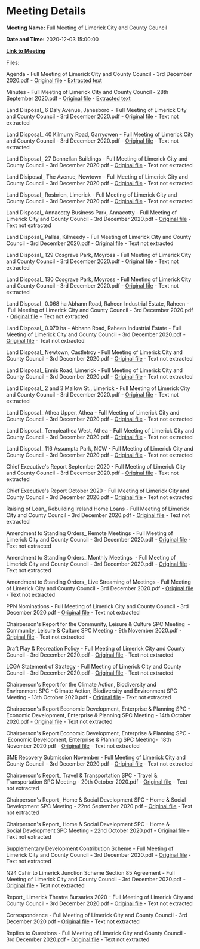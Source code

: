 # Meeting Details

**Meeting Name:** Full Meeting of Limerick City and County Council

**Date and Time:** 2020-12-03 15:00:00

**[Link to Meeting](https://www.limerick.ie/council/whats-on/full-meeting-limerick-city-and-county-council-46)**

Files: 

Agenda - Full Meeting of Limerick City and County Council - 3rd December 2020.pdf - [Original file](https://www.limerick.ie/sites/default/files/media/documents/2020-11/00-agenda-council-meeting-03.12.2020.pdf) - [Extracted text](./Agenda%20-%C2%A0Full%20Meeting%20of%20Limerick%20City%20and%20County%20Council%20-%203rd%20December%202020.md)

Minutes - Full Meeting of Limerick City and County Council - 28th September 2020.pdf - [Original file](https://www.limerick.ie/sites/default/files/media/documents/2020-11/01-minutes-ordinary-meeting-28.09.2020.pdf) - [Extracted text](./Minutes%20-%C2%A0Full%20Meeting%20of%20Limerick%20City%20and%20County%20Council%20-%2028th%20September%202020.md)

Land Disposal_ 6 Daly Avenue, Janesboro -  Full Meeting of Limerick City and County Council - 3rd December 2020.pdf - [Original file](https://www.limerick.ie/sites/default/files/media/documents/2020-11/02-a-land-disposal-6-daly-avenue-janesboro.pdf) - Text not extracted

Land Disposal_ 40 Kilmurry Road, Garryowen - Full Meeting of Limerick City and County Council - 3rd December 2020.pdf - [Original file](https://www.limerick.ie/sites/default/files/media/documents/2020-11/02-b-land-disposal-40-kilmurry-road-garryowen.pdf) - Text not extracted

Land Disposal_ 27 Donnellan Buildings - Full Meeting of Limerick City and County Council - 3rd December 2020.pdf - [Original file](https://www.limerick.ie/sites/default/files/media/documents/2020-11/02-c-land-disposal-27-donnellan-buildings.pdf) - Text not extracted

Land Disiposal_ The Avenue, Newtown - Full Meeting of Limerick City and County Council - 3rd December 2020.pdf - [Original file](https://www.limerick.ie/sites/default/files/media/documents/2020-11/02-d-land-disiposal-the-avenue-newtown.pdf) - Text not extracted

Land Disposal_ Rosbrien, Limerick - Full Meeting of Limerick City and County Council - 3rd December 2020.pdf - [Original file](https://www.limerick.ie/sites/default/files/media/documents/2020-11/02-e-land-disposal-rosbrien-limerick.pdf) - Text not extracted

Land Disposal_ Annacotty Business Park, Annacotty - Full Meeting of Limerick City and County Council - 3rd December 2020.pdf - [Original file](https://www.limerick.ie/sites/default/files/media/documents/2020-11/02-f-land-disposal-annacotty-business-park-annacotty.pdf) - Text not extracted

Land Disposal_ Pallas, Kilmeedy - Full Meeting of Limerick City and County Council - 3rd December 2020.pdf - [Original file](https://www.limerick.ie/sites/default/files/media/documents/2020-11/02-g-land-disposal-pallas-kilmeedy.pdf) - Text not extracted

Land Disposal_ 129 Cosgrave Park, Moyross - Full Meeting of Limerick City and County Council - 3rd December 2020.pdf - [Original file](https://www.limerick.ie/sites/default/files/media/documents/2020-11/02-h-land-disposal-129-cosgrave-park-moyross.pdf) - Text not extracted

Land Disposal_ 130 Cosgrave Park, Moyross - Full Meeting of Limerick City and County Council - 3rd December 2020.pdf - [Original file](https://www.limerick.ie/sites/default/files/media/documents/2020-11/02-i-land-disposal-130-cosgrave-park-moyross.pdf) - Text not extracted

Land Disposal_ 0.068 ha Abhann Road, Raheen Industrial Estate, Raheen - Full Meeting of Limerick City and County Council - 3rd December 2020.pdf - [Original file](https://www.limerick.ie/sites/default/files/media/documents/2020-11/02-j-land-disposal-0.068-ha-abhann-road-raheen-industrial-estate-raheensection-183-statutory-disposal-notice_0.068-ha.-of-land.pdf) - Text not extracted

Land Disposal_ 0.079 ha - Abhann Road, Raheen Industrial Estate - Full Meeting of Limerick City and County Council - 3rd December 2020.pdf - [Original file](https://www.limerick.ie/sites/default/files/media/documents/2020-11/02-k-land-disposal-0.079-ha-abhann-road-raheen-industrial-estate-raheensection-183-statutory-disposal-notice_0.079-ha.-of-land.pdf) - Text not extracted

Land Disposal_ Newtown, Castletroy - Full Meeting of Limerick City and County Council - 3rd December 2020.pdf - [Original file](https://www.limerick.ie/sites/default/files/media/documents/2020-11/02-l-land-disposal-newtown-castletroy.pdf) - Text not extracted

Land Disposal_ Ennis Road, Limerick - Full Meeting of Limerick City and County Council - 3rd December 2020.pdf - [Original file](https://www.limerick.ie/sites/default/files/media/documents/2020-11/02-m-land-disposal-ennis-road-limerick.pdf) - Text not extracted

Land Disposal_ 2 and 3 Mallow St., Limerick - Full Meeting of Limerick City and County Council - 3rd December 2020.pdf - [Original file](https://www.limerick.ie/sites/default/files/media/documents/2020-11/02-n-land-disposal-2-and-3-mallow-st.-limerick.pdf) - Text not extracted

Land Disposal_ Athea Upper, Athea - Full Meeting of Limerick City and County Council - 3rd December 2020.pdf - [Original file](https://www.limerick.ie/sites/default/files/media/documents/2020-11/02-o-land-disposal-athea-upper-athea.pdf) - Text not extracted

Land Disposal_ Templeathea West, Athea - Full Meeting of Limerick City and County Council - 3rd December 2020.pdf - [Original file](https://www.limerick.ie/sites/default/files/media/documents/2020-11/02-p-land-disposal-templeathea-west-athea.pdf) - Text not extracted

Land Disposal_ 116 Assumpta Park, NCW - Full Meeting of Limerick City and County Council - 3rd December 2020.pdf - [Original file](https://www.limerick.ie/sites/default/files/media/documents/2020-11/02-q-land-disposal-116-assumpta-park-ncw.pdf) - Text not extracted

Chief Executive's Report September 2020 - Full Meeting of Limerick City and County Council - 3rd December 2020.pdf - [Original file](https://www.limerick.ie/sites/default/files/media/documents/2020-11/03-a-i-chief-executive-report-september-2020.pdf) - Text not extracted

Chief Executive's Report October 2020 - Full Meeting of Limerick City and County Council - 3rd December 2020.pdf - [Original file](https://www.limerick.ie/sites/default/files/media/documents/2020-11/03-a-ii-chief-executives-report-october-2020.pdf) - Text not extracted

Raising of Loan_ Rebuilding Ireland Home Loans - Full Meeting of Limerick City and County Council - 3rd December 2020.pdf - [Original file](https://www.limerick.ie/sites/default/files/media/documents/2020-11/03-b-raising-of-loan-rebuilding-ireland-home-loans.pdf) - Text not extracted

Amendment to Standing Orders_ Remote Meetings - Full Meeting of Limerick City and County Council - 3rd December 2020.pdf - [Original file](https://www.limerick.ie/sites/default/files/media/documents/2020-11/03-c-amendment-to-standing-orders-remote-meetings.pdf) - Text not extracted

Amendment to Standing Orders_ Monthly Meetings  - Full Meeting of Limerick City and County Council - 3rd December 2020.pdf - [Original file](https://www.limerick.ie/sites/default/files/media/documents/2020-11/03-d-amendment-to-standing-orders-monthly-meetings-.pdf) - Text not extracted

Amendment to Standing Orders_ Live Streaming of Meetings - Full Meeting of Limerick City and County Council - 3rd December 2020.pdf - [Original file](https://www.limerick.ie/sites/default/files/media/documents/2020-11/03-e-amendment-to-standing-orders-live-streaming-of-meetings.pdf) - Text not extracted

PPN Nominations - Full Meeting of Limerick City and County Council - 3rd December 2020.pdf - [Original file](https://www.limerick.ie/sites/default/files/media/documents/2020-11/03-f-ppn-nominations.pdf) - Text not extracted

Chairperson's Report for the Community, Leisure & Culture SPC Meeting  - Community, Leisure & Culture SPC Meeting - 9th November 2020.pdf - [Original file](https://www.limerick.ie/sites/default/files/media/documents/2020-11/03-g-i-a-comm-leis-culture-meeting-09.11.2020_0.pdf) - Text not extracted

Draft Play & Recreation Policy - Full Meeting of Limerick City and County Council - 3rd December 2020.pdf - [Original file](https://www.limerick.ie/sites/default/files/media/documents/2020-11/03-g-i-b-draft-play-recreation-policy-.pdf) - Text not extracted

LCGA Statement of Strategy - Full Meeting of Limerick City and County Council - 3rd December 2020.pdf - [Original file](https://www.limerick.ie/sites/default/files/media/documents/2020-11/03-g-i-c-lcga-statement-of-strategy.pdf) - Text not extracted

Chairperson's Report for the Climate Action, Biodiversity and Environment SPC - Climate Action, Biodiversity and Environment SPC Meeting - 13th October 2020.pdf - [Original file](https://www.limerick.ie/sites/default/files/media/documents/2020-11/03-g-ii-chairpersons-report-cabe-spc-13.10.20.pdf) - Text not extracted

Chairperson's Report Economic Development, Enterprise & Planning SPC - Economic Development, Enterprise & Planning SPC Meeting - 14th October 2020.pdf - [Original file](https://www.limerick.ie/sites/default/files/media/documents/2020-11/03-g-iii-i-chairpersons-report-economic-dev.-spc-14.10.2020.pdf) - Text not extracted

Chairperson's Report Economic Development, Enterprise & Planning SPC - Economic Development, Enterprise & Planning SPC Meeting-  18th November 2020.pdf - [Original file](https://www.limerick.ie/sites/default/files/media/documents/2020-11/03-g-iii-ii-chairpersons-report-economic-dev.-spc-18.11.2020.pdf) - Text not extracted

SME Recovery Submission November - Full Meeting of Limerick City and County Council - 3rd December 2020.pdf - [Original file](https://www.limerick.ie/sites/default/files/media/documents/2020-11/03-g-iii-iii-sme-recovery-submission-november-020.pdf) - Text not extracted

Chairperson's Report_ Travel & Transportation SPC - Travel & Transportation SPC Meeting - 20th October 2020.pdf - [Original file](https://www.limerick.ie/sites/default/files/media/documents/2020-11/03-g-iv-chairpersons-report-travel-transportation-spc-20.10.20.pdf) - Text not extracted

Chairperson's Report_ Home & Social Development SPC - Home & Social Development SPC Meeting - 22nd September 2020.pdf - [Original file](https://www.limerick.ie/sites/default/files/media/documents/2020-11/03-g-v-1-report-home-social-dev-spc-meeting-22.09.2020.pdf) - Text not extracted

Chairperson's Report_ Home & Social Development SPC - Home & Social Development SPC Meeting - 22nd October 2020.pdf - [Original file](https://www.limerick.ie/sites/default/files/media/documents/2020-11/03-g-v-2-report-home-soc.-dev-spc-meeting-22.10.2020.pdf) - Text not extracted

Supplementary Development Contribution Scheme - Full Meeting of Limerick City and County Council - 3rd December 2020.pdf - [Original file](https://www.limerick.ie/sites/default/files/media/documents/2020-11/04-supplementary-development-contribution-scheme.pdf) - Text not extracted

N24 Cahir to Limerick Junction Scheme Section 85 Agreement - Full Meeting of Limerick City and County Council - 3rd December 2020.pdf - [Original file](https://www.limerick.ie/sites/default/files/media/documents/2020-11/05-n24-cahir-to-limerick-junction-scheme-section-85-agreement.pdf) - Text not extracted

Report_ Limerick Theatre Bursaries 2020 - Full Meeting of Limerick City and County Council - 3rd December 2020.pdf - [Original file](https://www.limerick.ie/sites/default/files/media/documents/2020-11/06-report-limerick-theatre-bursaries-2020.pdf) - Text not extracted

Correspondence - Full Meeting of Limerick City and County Council - 3rd December 2020.pdf - [Original file](https://www.limerick.ie/sites/default/files/media/documents/2020-11/18-correspondence.pdf) - Text not extracted

Replies to Questions - Full Meeting of Limerick City and County Council - 3rd December 2020.pdf - [Original file](https://www.limerick.ie/sites/default/files/media/documents/2020-12/replies-to-questions-re-scheduled-november-meeting-of-council-03.12.2020.pdf) - Text not extracted

